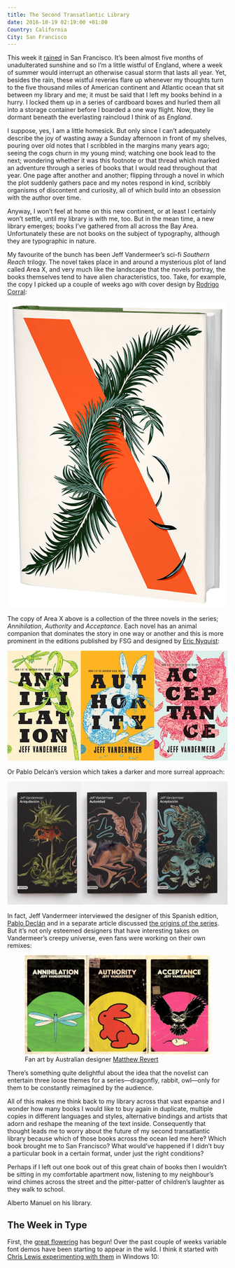 ```yaml
---
title: The Second Transatlantic Library
date: 2016-10-19 02:19:00 +01:00
Country: California
City: San Francisco
---
```


<p>This week it <a href="https://twitter.com/vruba/status/786964172428816384">rained</a> in San Francisco. It’s been almost five months of unadulterated sunshine and so I’m a little wistful of England, where a week of summer would interrupt an otherwise casual storm that lasts all year. Yet, besides the rain, these wistful reveries flare up whenever my thoughts turn to the five thousand miles of American continent and Atlantic ocean that sit between my library and me; it must be said that I left my books behind in a hurry. I locked them up in a series of cardboard boxes and hurled them all into a storage container before I boarded a one way flight. Now, they lie dormant beneath the everlasting raincloud I think of as <em>England</em>.</p>

<p>I suppose, yes, I am a little homesick. But only since I can’t adequately describe the joy of wasting away a Sunday afternoon in front of my shelves, pouring over old notes that I scribbled in the margins many years ago; seeing the cogs churn in my young mind; watching one book lead to the next; wondering whether it was this footnote or that thread which marked an adventure through a series of books that I would read throughout that year. One page after another and another; flipping through a novel in which the plot suddenly gathers pace and my notes respond in kind, scribbly organisms of discontent and curiosity, all of which build into an obsession with the author over time.</p>

<p>Anyway, I won’t feel at home on this new continent, or at least I certainly won’t settle, until my library is with me, too. But in the mean time, a new library emerges; books I’ve gathered from all across the Bay Area. Unfortunately these are not books on the subject of typography, although they are typographic in nature.</p>

My favourite of the bunch has been Jeff Vandermeer’s sci-fi *Southern Reach* trilogy. The novel takes place in and around a mysterious plot of land called Area X, and very much like the landscape that the novels portray, the books themselves tend to have alien characteristics, too. Take, for example, the copy I picked up a couple of weeks ago with cover design by [Rodrigo Corral](http://www.jeffvandermeer.com/2015/01/21/rodrigo-corrals-cover-area-x-hardcover/):

![areax.png](/uploads/areax.png)

The copy of Area X above is a collection of the three novels in the series; *Annihilation*, *Authority* and *Acceptance*. Each novel has an animal companion that dominates the story in one way or another and this is more prominent in the editions published by FSG and designed by [Eric Nyquist](http://www.jeffvandermeer.com/2014/05/02/eric-nyquist-and-the-southern-reach-series/):

![southernreach.jpg](/uploads/southernreach.jpg)

Or Pablo Delcán’s version which takes a darker and more surreal approach: 

![Delcan1.png](/uploads/Delcan1.png)

In fact, Jeff Vandermeer interviewed the designer of this Spanish edition, [Pablo Declán](http://www.fsgworkinprogress.com/2014/06/foreign-editions-the-southern-reach-trilogy/) and in a separate article discussed [the origins of the series](http://www.theatlantic.com/entertainment/archive/2015/01/from-annihilation-to-acceptance-a-writers-surreal-journey/384884/). But it’s not only esteemed designers that have interesting takes on Vandermeer’s creepy universe, even fans were working on their own remixes:

<figure>
  <img src='/uploads/1f4cd7001.jpg'>
  <figcaption>Fan art by Australian designer <a href='http://www.jeffvandermeer.com/2014/05/12/the-southern-reach-goes-retro-with-covers-by-matthew-revert'>Matthew Revert</a></figcaption>
</figure>

There’s something quite delightful about the idea that the novelist can entertain three loose themes for a series—dragonfly, rabbit, owl—only for them to be constantly reimagined by the audience. 

All of this makes me think back to my library across that vast expanse and I wonder how many books I would like to buy again in duplicate, multiple copies in different languages and styles, alternative bindings and artists that adorn and reshape the meaning of the text inside. Consequently that thought leads me to worry about the future of my second transatlantic library because which of those books across the ocean led me here? Which book brought me to San Francisco? What would’ve happened if I didn’t buy a particular book in a certain format, under just the right conditions? 

Perhaps if I left out one book out of this great chain of books then I wouldn’t be sitting in my comfortable apartment now, listening to my neighbour’s wind chimes across the street and the pitter-patter of children’s laughter as they walk to school. 

Alberto Manuel on his library.

## The Week in Type

First, the [great flowering](https://www.robinrendle.com/adventures/a-great-flowering/) has begun! Over the past couple of weeks variable font demos have been starting to appear in the wild. I think it started with [Chris Lewis experimenting with them](https://twitter.com/chrissam42/status/778716592049795075) in Windows 10:


